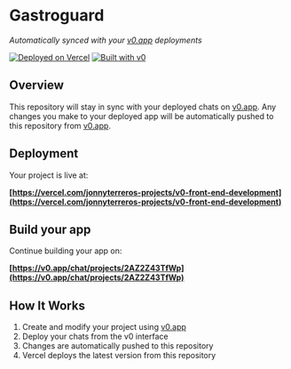# Gastroguard

*Automatically synced with your [v0.app](https://v0.app) deployments*

[![Deployed on Vercel](https://img.shields.io/badge/Deployed%20on-Vercel-black?style=for-the-badge&logo=vercel)](https://vercel.com/jonnyterreros-projects/v0-front-end-development)
[![Built with v0](https://img.shields.io/badge/Built%20with-v0.app-black?style=for-the-badge)](https://v0.app/chat/projects/2AZ2Z43TfWp)

## Overview

This repository will stay in sync with your deployed chats on [v0.app](https://v0.app).
Any changes you make to your deployed app will be automatically pushed to this repository from [v0.app](https://v0.app).

## Deployment

Your project is live at:

**[https://vercel.com/jonnyterreros-projects/v0-front-end-development](https://vercel.com/jonnyterreros-projects/v0-front-end-development)**

## Build your app

Continue building your app on:

**[https://v0.app/chat/projects/2AZ2Z43TfWp](https://v0.app/chat/projects/2AZ2Z43TfWp)**

## How It Works

1. Create and modify your project using [v0.app](https://v0.app)
2. Deploy your chats from the v0 interface
3. Changes are automatically pushed to this repository
4. Vercel deploys the latest version from this repository